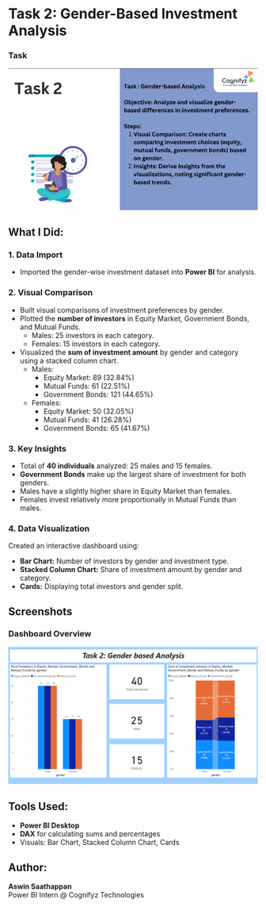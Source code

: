 # Task 2: Gender-Based Investment Analysis

### Task
![Task](Screenshot%202025-06-28%20234509.png)

## What I Did:

### 1. **Data Import**
- Imported the gender-wise investment dataset into **Power BI** for analysis.

### 2. **Visual Comparison**
- Built visual comparisons of investment preferences by gender.
- Plotted the **number of investors** in Equity Market, Government Bonds, and Mutual Funds.
  - Males: 25 investors in each category.
  - Females: 15 investors in each category.
- Visualized the **sum of investment amount** by gender and category using a stacked column chart.
  - Males: 
    - Equity Market: 89 (32.84%)
    - Mutual Funds: 61 (22.51%)
    - Government Bonds: 121 (44.65%)
  - Females: 
    - Equity Market: 50 (32.05%)
    - Mutual Funds: 41 (26.28%)
    - Government Bonds: 65 (41.67%)

### 3. **Key Insights**
- Total of **40 individuals** analyzed: 25 males and 15 females.
- **Government Bonds** make up the largest share of investment for both genders.
- Males have a slightly higher share in Equity Market than females.
- Females invest relatively more proportionally in Mutual Funds than males.

### 4. **Data Visualization**
Created an interactive dashboard using:
- **Bar Chart:** Number of investors by gender and investment type.
- **Stacked Column Chart:** Share of investment amount by gender and category.
- **Cards:** Displaying total investors and gender split.

## Screenshots

### Dashboard Overview
![Dashboard Screenshot](Screenshot%202025-06-29%20122351.png)

## Tools Used:
- **Power BI Desktop**
- **DAX** for calculating sums and percentages
- Visuals: Bar Chart, Stacked Column Chart, Cards

## Author:
**Aswin Saathappan**  
Power BI Intern @ Cognifyz Technologies
